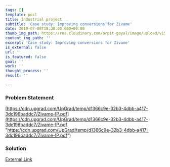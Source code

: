 ```yaml
---
tags: []
template: post
title: Industrial project
subtitle: 'Case study: Improving conversions for Zivame'
date: 2019-07-08T18:30:00.000+00:00
thumb_img_path: https://res.cloudinary.com/arpit-goyal/image/upload/v1562772588/9.jpg
content_img_path: ''
excerpt: 'Case study: Improving conversions for Zivame'
is_external: false
url: ''
is_featured: false
goal: ''
work: ''
thought_process: ''
result: ''

---
```

### Problem Statement

[https://cdn.upgrad.com/UpGrad/temp/d1366c9e-32b3-4dbb-a417-3dc196baddc7/Zivame-IP.pdf](https://cdn.upgrad.com/UpGrad/temp/d1366c9e-32b3-4dbb-a417-3dc196baddc7/Zivame-IP.pdf "https://cdn.upgrad.com/UpGrad/temp/d1366c9e-32b3-4dbb-a417-3dc196baddc7/Zivame-IP.pdf")

### Solution

[External Link](https://drive.google.com/open?id=11wAW-vHf7WvfPaq5AfdmSsR1I9WsIUx4 "Google Drive link to Document")